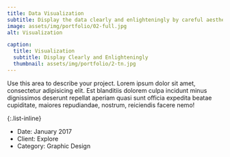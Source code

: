 ```yaml
---
title: Data Visualization
subtitle: Display the data clearly and enlighteningly by careful aesthetic design. 
image: assets/img/portfolio/02-full.jpg
alt: Visualization

caption:
  title: Visualization
  subtitle: Display Clearly and Enlighteningly
  thumbnail: assets/img/portfolio/2-tn.jpg
---
```

Use this area to describe your project. Lorem ipsum dolor sit amet, consectetur adipisicing elit. Est blanditiis dolorem culpa incidunt minus dignissimos deserunt repellat aperiam quasi sunt officia expedita beatae cupiditate, maiores repudiandae, nostrum, reiciendis facere nemo!

{:.list-inline}
- Date: January 2017
- Client: Explore
- Category: Graphic Design

